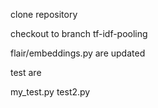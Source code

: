 clone repository

checkout to branch tf-idf-pooling

flair/embeddings.py are updated

test are

my_test.py
test2.py